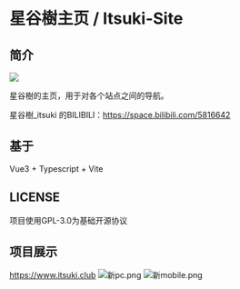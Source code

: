 # 星谷樹主页 / Itsuki-Site

## 简介
![](https://i0.hdslb.com/bfs/space/8222814cc05925ec163939ad38322c6cab94b616.png)

星谷樹的主页，用于对各个站点之间的导航。

星谷樹_itsuki 的BILIBILI：https://space.bilibili.com/5816642

## 基于
Vue3 + Typescript + Vite

## LICENSE
项目使用GPL-3.0为基础开源协议

## 项目展示
https://www.itsuki.club
![新pc.png](https://tva1.sinaimg.cn/large/005I8CXily1h5y5sp3ub7j31jn0xp7wh.jpg)
![新mobile.png](https://tva1.sinaimg.cn/large/005I8CXily1h5y5svn5poj30fn0tugz7.jpg)